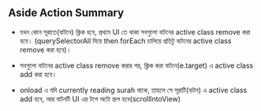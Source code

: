 ## Aside Action Summary
- যখন কোন সূরাতে(বাটনে) ক্লিক হবে, প্রথমে UI তে থাকা সবগুলো বাটনের active class remove করা হবে। (querySelectorAll দিয়ে then forEach চালিয়ে প্রতিটু বাটনের active class remove করা হবে)।

- সবগুলো বাটনের active class remove করার পর, ক্লিক করা বাটনে(e.target) এ active class add করা হবে।

- onload এ যদি currently reading surah থাকে, তাহলে সে সূরাটি(বাটন) এ active class add হবে, আর বাটনটি UI এর টপে অটো স্ক্রল হবে(scrollIntoView)
